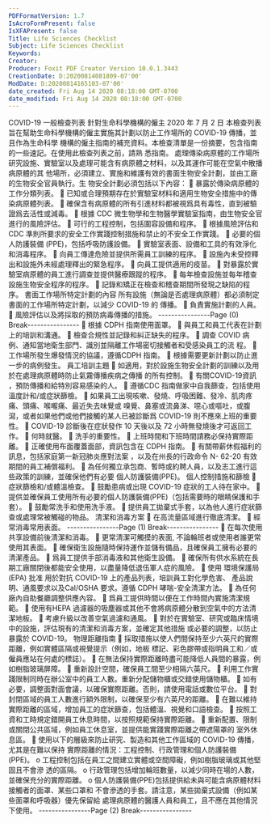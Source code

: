 ```yaml
---
PDFFormatVersion: 1.7
IsAcroFormPresent: false
IsXFAPresent: false
Title: Life Sciences Checklist
Subject: Life Sciences Checklist
Keywords: 
Creator: 
Producer: Foxit PDF Creator Version 10.0.1.3443
CreationDate: D:20200814081809-07'00'
ModDate: D:20200814165103-07'00'
date_created: Fri Aug 14 2020 08:18:00 GMT-0700
date_modified: Fri Aug 14 2020 08:18:00 GMT-0700
---
```

COVID-19 一般檢查列表 
針對生命科學機構的僱主 
2020 年 7 月 2 日 
本檢查列表旨在幫助生命科學機構的僱主實施其計劃以防止工作場所的 COVID-19 傳播，並且作為生命科學
機構的僱主指南的補充資料。本檢查清單是一份摘要，包含指南的一些速記。在使用此檢查列表之前，請熟
悉指南。 
處理傳染病原體的工作場所 
研究設施、實驗室以及處理可能含有病原體之材料，以及其運作可能在空氣中散播病原體的其
他場所，必須建立、實施和維護有效的書面生物安全計劃，並由工廠的生物安全官員執行。生
物安全計劃必須包括以下內容： 
 暴露於傳染病原體的工作分類列表。 
 已知或合理預期存在於實驗室材料和適用生物安全措施中的傳染病原體列表。 
 確保含有病原體的所有引進材料都被視爲具有毒性，直到被驗證爲去活性或減毒。 
 根據 CDC 微生物學和生物醫學實驗室指南，由生物安全官進行的風險評估。 
 可行的工程控制，包括圍容設備和程序。 
 根據風險評估和 CDC 準則所要求的安全工作實踐控制措施和禁止的不安全工作實踐。 
 必要的個人防護裝備 (PPE)，包括呼吸防護設備。 
 實驗室表面、設備和工具的有效淨化和消毒程序。 
 向員工傳達危險並提供所需員工訓練的程序。 
 設施內未受控釋出和設施外未經處理釋出的緊急程序。 
 向員工提供適用的疫苗。 
 對暴露於實驗室病原體的員工進行調查並提供醫療跟蹤的程序。 
 每年檢查設施並每年稽查設施生物安全程序的程序。 
 記錄和矯正在檢查和稽查期間所發現之缺陷的程序。 
書面工作場所特定計劃的內容 
所有設施（無論是否處理病原體）都必須制定書面的工作場所特定計劃，以減少 COVID-19 的
傳播。 
 負責實施計劃的人員。 
 風險評估以及將採取的預防病毒傳播的措施。 
----------------Page (0) Break----------------
 根據 CDPH 指南使用面罩。 
 與員工和員工代表在計劃上的培訓和溝通。 
 檢查合規性並記錄和糾正缺失的程序。 
 調查 COVID 病例、通知當地衛生部門、識別並隔離工作場密切接觸者和受感染員工的流
程。 
 工作場所發生爆發情況的協議，遵循CDPH 指南。 
 根據需要更新計劃以防止進一步的病例發生。 
員工培訓主題 
 如適用，對於設施生物安全計劃的訓練以及用於在處理病原體時防止氣霧傳播疾病之傳播
的所有控制。 
 有關COVID-19資訊 ，預防傳播和給特別容易感染的人。 
 遵循CDC 指南做家中自我篩查，包括使用溫度計和/或症狀篩檢。 
 如果員工出現咳嗽、發燒、呼吸困難、發冷、肌肉疼痛、頭痛、喉嚨痛、最近失去味覺或
嗅覺、鼻塞或流鼻涕、噁心或嘔吐，或腹瀉，或者如果他們或他們接觸的某人已被診斷爲 
COVID-19 則不應來上班的重要性。 
 COVID-19 診斷後在症狀發作 10 天後以及 72 小時無發燒後才可返回工作。 
 何時就醫。 
 洗手的重要性。 
 上班時間和下班時間請務必保持實際距離。 
 正確使用布面覆蓋面部，資訊包含在 CDPH 指南。 
 有關帶薪休假福利的訊息，包括家庭第一新冠肺炎應對法案 ，以及在州長的行政命令 N-
62-20 有效期間的員工補償福利。 
 為任何獨立承包商、暫時或約聘人員，以及志工進行這些政策的訓練，並確保他們有必要
個人防護裝備(PPE)。 
個人控制措施和篩檢 
 症狀篩檢和/或體溫檢查。 
 鼓勵患病或出現 COVID-19 症狀的工人待在家中。 
 提供並確保員工使用所有必要的個人防護裝備(PPE)（包括需要時的眼睛保護和手套）。 
 鼓勵常洗手和使用洗手液。 
 提供員工拋棄式手套，以為他人進行症狀篩查或處理常被觸碰的物品。 
清潔和消毒方案 
 在高流量區域進行徹底清潔。 
 經常消毒常用表面。 
----------------Page (1) Break----------------
 在每次使用共享設備前後清潔和消毒。 
 更常清潔可觸摸的表面, 不論輪班者或使用者誰更常使用其表面。 
 確保衛生設施隨時保持運作並儲有備品，且確保員工擁有必要的清潔產品。 
 爲員工提供手部消毒液和其他衛生設備。 
 確保所有供水系統在長期工廠關閉後都能安全使用，以盡量降低退伍軍人症的風險。 
 使用 環境保護局 (EPA) 批准 用於對抗 COVID-19 上的產品列表，培訓員工對化學危害、
產品說明、通風要求以及Cal/OSHA 要求。遵循 CDPH 哮喘-安全清潔方法。 
 為任何廠內自助餐廳調整供應內容。 
 爲員工提供時間以便在工作時間內實施清潔規範。 
 使用有HEPA 過濾器的吸塵器或其他不會將病原體分散到空氣中的方法清潔地板。 
 考慮升級以改善空氣過濾和通風。 
 對於在實驗室、研究或臨床情境中的設施，評估現有的清潔和消毒方案，並確定其他措施
或必要的調整，以防止暴露於 COVID-19。 
物理距離指南 
 採取措施以使人們間保持至少六英尺的實際距離，例如實體區隔或視覺提示（例如，地板
標記、彩色膠帶或指明員工和／或僱員應站在何處的標誌）。 
 在無法保持實際距離時盡可能降低人員間的暴露，例如樹脂玻璃屏障。 
 重新設計空間，確保員工間至少相隔六英尺。 
 利用工作實踐限制同時在辦公室中的員工人數。重新分配儲物櫃或交錯使用儲物櫃。 
 如有必要，調整面對面會議，以確保實際距離。否則，請使用電話或數位平台。 
 對封閉區域的員工人數進行額外限制，以確保至少有六英尺的距離。 
 在難以維持實際距離的區域，增加員工的症狀篩查，包括體溫、視覺和口語檢查。 
 按照工資和工時規定錯開員工休息時間，以按照規範保持實際距離。 
 重新配置、限制或關閉公共區域，例如員工休息室，並提供能實踐實際距離之帶遮陽罩的
室外休息區。 
 使用以下的層級來防止研究、製造和其他工作區域的 COVID-19 傳播，尤其是在難以保持
實際距離的情況：工程控制、行政管理和個人防護裝備 (PPE)。 
o 工程控制包括在員工之間建立實體或空間障礙，例如樹脂玻璃或其他堅固且不會滲
透的區隔。 
o 行政管理包括增加輪班數量，以減少同時在場的人數，並確保充分的實際距離。 
o 個人防護裝備(PPE)包括提供給未與可能含病原體材料接觸者的面罩、某些口罩和
不會滲透的手套。請注意，某些拋棄式設備（例如某些面罩和呼吸器）優先保留給
處理病原體的醫護人員和員工，且不應在其他情況下使用。 
----------------Page (2) Break----------------
